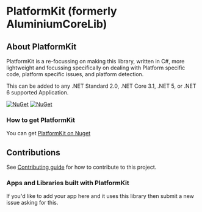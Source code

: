 # PlatformKit (formerly AluminiumCoreLib)

## About PlatformKit

PlatformKit is a re-focussing on making this library, written in C#, more lightweight and focussing specifically on dealing with Platform specific code, platform specific issues, and platform detection.

This can be added to any .NET Standard 2.0, .NET Core 3.1, .NET 5, or .NET 6 supported Application.

[![NuGet](https://img.shields.io/nuget/v/PlatformKit.svg)](https://www.nuget.org/packages/PlatformKit/) 
[![NuGet](https://img.shields.io/nuget/dt/PlatformKit.svg)](https://www.nuget.org/packages/PlatformKit/)


### How to get PlatformKit

You can get [PlatformKit on Nuget](https://www.nuget.org/packages/PlatformKit/)


## Contributions
See [Contributing guide](https://github.com/AluminiumTech/PlatformKit/blob/master/CONTRIBUTING.md) for how to contribute to this project.

### Apps and Libraries built with PlatformKit
If you'd like to add your app here and it uses this library then submit a new issue asking for this.
